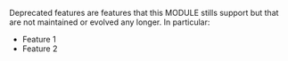 Deprecated features are features that this MODULE stills support but that are not maintained or evolved any longer. In
particular:

-   Feature 1
-   Feature 2
